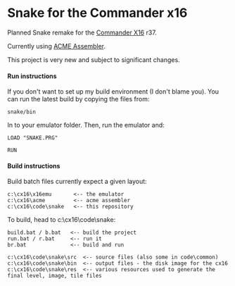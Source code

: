 # Snake for the Commander x16

Planned Snake remake for the [Commander X16](https://github.com/commanderx16) r37.

Currently using [ACME Assembler](https://github.com/commanderx16).

This project is very new and subject to significant changes.

#### Run instructions

If you don't want to set up my build environment (I don't blame you). You can run the latest build by copying the files from:

```
snake/bin
```
In to your emulator folder. Then, run the emulator and:

```
LOAD "SNAKE.PRG"

RUN
```

#### Build instructions

Build batch files currently expect a given layout:

```c:\cx16
c:\cx16\x16emu       <-- the emulator
c:\cx16\acme         <-- acme assembler
c:\cx16\code\snake   <-- this repository
```

To build, head to c:\cx16\code\snake:

```
build.bat / b.bat   <-- build the project
run.bat / r.bat     <-- run it
br.bat              <-- build and run

c:\cx16\code\snake\src  <-- source files (also some in code\common)
c:\cx16\code\snake\bin  <-- output files - the disk image for the cx16
c:\cx16\code\snake\res  <-- various resources used to generate the final level, image, tile files
```
